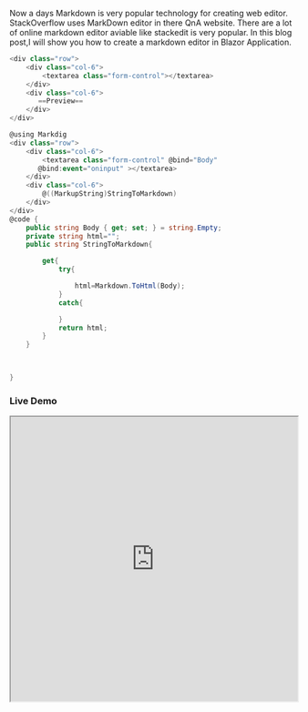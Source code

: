 Now a days Markdown is very popular technology for creating web editor. StackOverflow uses MarkDown editor in there QnA website. There are a lot of online markdown editor aviable like stackedit is very popular.
In this blog post,I will show you how to create a markdown editor in Blazor Application.


```csharp
<div class="row">
    <div class="col-6">
        <textarea class="form-control"></textarea>
    </div>
    <div class="col-6">
       ==Preview==
    </div>
</div>
```



```csharp
@using Markdig
<div class="row">
    <div class="col-6">
        <textarea class="form-control" @bind="Body" 
       @bind:event="oninput" ></textarea>
    </div>
    <div class="col-6">
        @((MarkupString)StringToMarkdown)
    </div>
</div>
@code {
    public string Body { get; set; } = string.Empty;
    private string html="";
    public string StringToMarkdown{

        get{
            try{

                html=Markdown.ToHtml(Body);
            }
            catch{

            }
            return html;
        }
    }

    

}
```

### Live Demo

<iframe width="100%" height="500px" src="https://blazorrepl.telerik.com/repl/embed/mQaAQouJ41XMcCnE13?editor=true&result=true&errorList=false"></iframe>

<!--stackedit_data:
eyJoaXN0b3J5IjpbODgyNDQ3MTE1LDE1ODE3NzU4NjYsLTgyMj
Q3NDI3Nl19
-->